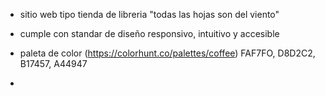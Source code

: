* sitio web tipo tienda de libreria "todas las hojas son del viento"

* cumple con standar de diseño responsivo, intuitivo y accesible

* paleta de color (https://colorhunt.co/palettes/coffee) FAF7FO, D8D2C2, B17457, A44947

+ 
